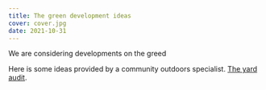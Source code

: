 ```yaml
---
title: The green development ideas
cover: cover.jpg
date: 2021-10-31
---
```


We are considering developments on the greed

<!--more-->

Here is some ideas provided by a community outdoors specialist. [The yard audit](./the-yard-audit.pdf).